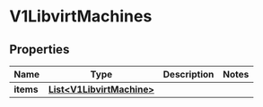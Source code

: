 # V1LibvirtMachines

## Properties
Name | Type | Description | Notes
------------ | ------------- | ------------- | -------------
**items** | [**List&lt;V1LibvirtMachine&gt;**](V1LibvirtMachine.md) |  | 
